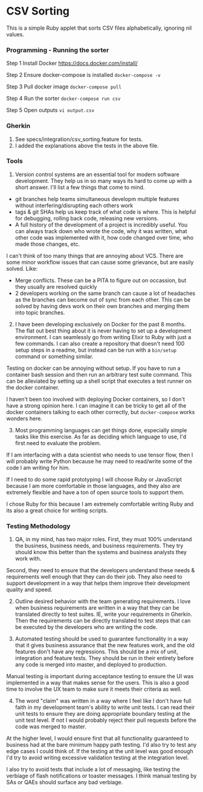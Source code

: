 # CSV Sorting

This is a simple Ruby applet that sorts CSV files alphabetically,
ignoring nil values.


### Programming - Running the sorter

Step 1 Install Docker
https://docs.docker.com/install/

Step 2 Ensure docker-compose is installed
`docker-compose -v`

Step 3 Pull docker image
`docker-compose pull`

Step 4 Run the sorter
`docker-compose run csv`

Step 5 Open outputs
`vi output.csv`


### Gherkin
1. See specs/integration/csv_sorting.feature for tests.
2. I added the explanations above the tests in the above file.

### Tools
1. Version control systems are an essential tool for modern software
development. They help us in so many ways its hard to come up with a short answer.
I'll list a few things that come to mind.

* git branches help teams simultaneous developm multiple features without
interfering/disrupting each others work
* tags & git SHAs help us keep track of what code is where. This is helpful for
debugging, rolling back code, releasing new versions.
* A full history of the development of a project is incredibly useful. You can
always track down who wrote the code, why it was written, what other code
was implemented with it, how code changed over time, who made those changes,
etc.


I can't think of too many things that are annoying about VCS. There are some
minor workflow issues that can cause some grievance, but are easily solved. Like:

* Merge conflicts. These can be a PITA to figure out on occassion, but they
usually are resolved quickly
* 2 developers working on the same branch can cause a lot of headaches as
the branches can become out of sync from each other. This can be solved
by having devs work on their own branches and merging them into topic branches.

2. I have been developing exclusively on Docker for the past 8 months. The flat out
best thing about it is never having to set up a development environment. I can
seamlessly go from writing Elixir to Ruby with just a few commands. I can also
create a repository that doesn't need 100 setup steps in a readme, but instead
can be run with a `bin/setup` command or something similar.

Testing on docker can be annoying without setup. If you have to run a container
bash session and then run an arbitrary test suite command. This can be alleviated
by setting up a shell script that executes a test runner on the docker container.

I haven't been too involved with deploying Docker containers, so I don't have
a strong opinion here. I can imagine it can be tricky to get all of the docker
containers talking to each other correctly, but `docker-compose` works wonders
here.


3. Most programming languages can get things done, especially simple tasks like
this exercise. As far as deciding which language to use, I'd first need
to evaluate the problem.

If I am interfacing with a data scientist who needs to use tensor flow, then I will
probably write Python because he may need to read/write some of the code I
am writing for him.

If I need to do some rapid prototyping I will choose Ruby or JavaScript because
I am more comfortable in those languages, and they also are extremely flexible
and have a ton of open source tools to support them.

I chose Ruby for this because I am extremely comfortable writing Ruby and its
also a great choice for writing scripts.


### Testing Methodology

1. QA, in my mind, has two major roles. First, they must 100% understand the
business, business needs, and business requirements. They try should know this
better than the systems and business analysts they work with.

Second, they need to ensure that the developers understand these needs &
requirements well enough that they can do their job. They also need to support
development in a way that helps them improve their development quality and
speed.

2. Outline desired behavior with the team generating requirements. I love
when business requirements are written in a way that they can be translated
directly to test suites. IE, write your requirements in Gherkin.  Then the
requirements can be directly translated to test steps that can be executed
by the developers who are writing the code.


3. Automated testing should be used to guarantee functionality in a way that
it gives business assurance that the new features work, and the old features
don't have any regressions. This should be a mix of unit, integration and feature
tests. They should be run in their entirety before any code is merged into
master, and deployed to production.

Manual testing is important during acceptance testing to ensure the UI was
implemented in a way that makes sense for the users. This is also a good
time to involve the UX team to make sure it meets their criteria as well.

4. The word "claim" was written in a way where I feel like I don't have
full faith in my development team's ability to write unit tests. I can read
their unit tests to ensure they are doing appropriate boundary testing at the  
unit test level. If not I would probably reject their pull requests before
the code was merged to master.

At the higher level, I would ensure first that all functionality guaranteed to
business had at the bare minimum happy path testing. I'd also try to
test any edge cases I could think of.  If the testing at the unit level was good
enough I'd try to avoid writing excessive validation testing at the integration
level.

I also try to avoid tests that include a lot of messaging, like testing the
verbiage of flash notifications or toaster messages. I think manual testing
by SAs or QAEs should surface any bad verbiage. 
